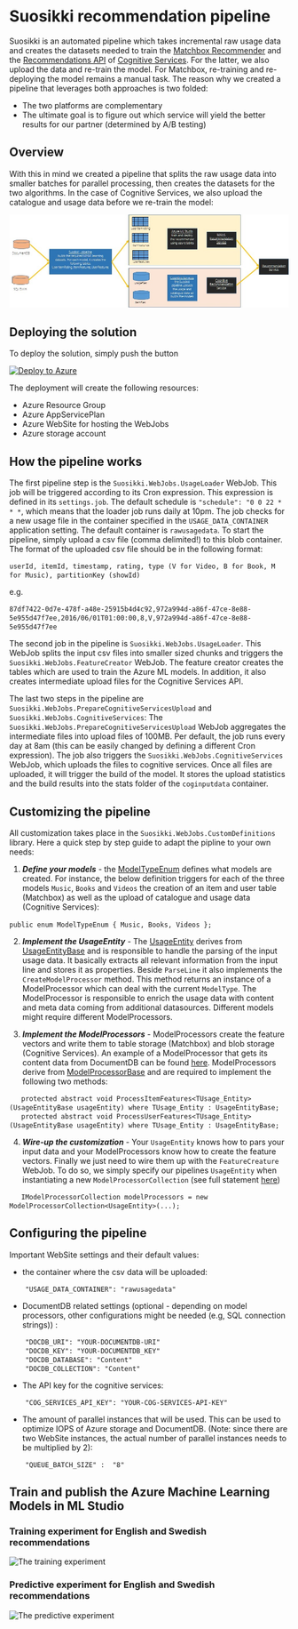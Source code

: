 # Suosikki recommendation pipeline
Suosikki is an automated pipeline which takes incremental raw usage data and creates the datasets needed to train the [Matchbox Recommender](https://msdn.microsoft.com/en-us/library/azure/dn905987.aspx) and the [Recommendations API](https://www.microsoft.com/cognitive-services/en-us/recommendations-api) of [Cognitive Services](https://www.microsoft.com/cognitive-services/en-us/). 
For the latter, we also upload the data and re-train the model. For Matchbox, re-training and re-deploying the model remains a manual task.
The reason why we created a pipeline that leverages both approaches is two folded:
- The two platforms are complementary
- The ultimate goal is to figure out which service will yield the better results for our partner (determined by A/B testing)

## Overview
With this in mind we created a pipeline that splits the raw usage data into smaller batches for parallel processing, then creates the datasets for the two algorithms. 
In the case of Cognitive Services, we also upload the catalogue and usage data before we re-train the model:

![Overview](/images/Overview_Suosikki_Pipeline.JPG?raw=true "Overview")


## Deploying the solution
To deploy the solution, simply push the button

[![Deploy to Azure](http://azuredeploy.net/deploybutton.png)](https://azuredeploy.net/)

The deployment will create the following resources:
* Azure Resource Group
* Azure AppServicePlan
* Azure WebSite for hosting the WebJobs
* Azure storage account

## How the pipeline works
The first pipeline step is the `Suosikki.WebJobs.UsageLoader` WebJob. This job will be triggered according to its Cron expression. 
This expression is defined in its `settings.job`. The default schedule is `"schedule": "0 0 22 * * *`, which means that the loader job runs daily at 10pm.
The job checks for a new usage file in the container specified in the `USAGE_DATA_CONTAINER` application setting. 
The default container is `rawusagedata`. To start the pipeline, simply upload a csv file (comma delimited!) to this blob container. 
The format of the uploaded csv file should be in the following format:

```
userId, itemId, timestamp, rating, type (V for Video, B for Book, M for Music), partitionKey (showId)
```
e.g.

```
87df7422-0d7e-478f-a48e-25915b4d4c92,972a994d-a86f-47ce-8e88-5e955d47f7ee,2016/06/01T01:00:00,8,V,972a994d-a86f-47ce-8e88-5e955d47f7ee
```
The second job in the pipeline is `Suosikki.WebJobs.UsageLoader`. This WebJob splits the input csv files into smaller sized chunks and triggers the `Suosikki.WebJobs.FeatureCreator` WebJob. 
The feature creator creates the tables which are used to train the Azure ML models. In addition, it also creates intermediate upload files for the Cognitive Services API.

The last two steps in the pipeline are `Suosikki.WebJobs.PrepareCognitiveServicesUpload` and `Suosikki.WebJobs.CognitiveServices`: 
The `Suosikki.WebJobs.PrepareCognitiveServicesUpload` WebJob aggregates the intermediate files into upload files of 100MB. 
Per default, the job runs every day at 8am (this can be easily changed by defining a different Cron expression). 
The job also triggers the `Suosikki.WebJobs.CognitiveServices` WebJob, which uploads the files to cognitive services. Once all files are uploaded, it will trigger the build of the model.
It stores the upload statistics and the build results into the stats folder of the `coginputdata` container.

## Customizing the pipeline
All customization takes place in the `Suosikki.WebJobs.CustomDefinitions` library. Here a quick step by step guide to adapt the pipline to your own needs:
1. ***Define your models*** - the [ModelTypeEnum](https://github.com/cloudbeatsch/Suosikki/blob/master/Suosikki.WebJobs.CustomDefinitions/Definitions.cs#L9) defines what models are created. For instance, the below definition triggers for each of the three models `Music`, `Books` and `Videos` the creation of an item and user table (Matchbox) as well as the upload of catalogue and usage data (Cognitive Services):  

```public enum ModelTypeEnum { Music, Books, Videos };```

2. ***Implement the UsageEntity*** - The [UsageEntity](https://github.com/cloudbeatsch/Suosikki/blob/master/Suosikki.WebJobs.CustomDefinitions/UsageEntity.cs) derives from [UsageEntityBase](https://github.com/cloudbeatsch/Suosikki/blob/master/Suosikki.WebJobs.Common/UsageEntityBase.cs) and is responsible to handle the parsing of the input usage data. It basically extracts all relevant information from the input line and stores it as properties. Beside `ParseLine` it also implements the `CreateModelProcessor` method. This method returns an instance of a ModelProcessor which can deal with the current `ModelType`. The ModelProcessor is responsible to enrich the usage data with content and meta data coming from additional datasources. Different models might require different ModelProcessors.

3. ***Implement the ModelProcessors*** - ModelProcessors create the feature vectors and write them to table storage (Matchbox) and blob storage (Cognitive Services). An example of a ModelProcessor that gets its content data from DocumentDB can be found [here](https://github.com/cloudbeatsch/Suosikki/blob/master/Suosikki.WebJobs.CustomDefinitions/DocumentDBModelProcessor.cs). ModelProcessors derive from [ModelProcessorBase](https://github.com/cloudbeatsch/Suosikki/blob/master/Suosikki.WebJobs.Common/ModelProcessorBase.cs) and are required to implement the following two methods:
```
   protected abstract void ProcessItemFeatures<TUsage_Entity>(UsageEntityBase usageEntity) where TUsage_Entity : UsageEntityBase; 
   protected abstract void ProcessUserFeatures<TUsage_Entity>(UsageEntityBase usageEntity) where TUsage_Entity : UsageEntityBase; 
``` 
4. ***Wire-up the customization*** - Your `UsageEntity` knows how to pars your input data and your ModelProcessors know how to create the feature vectors. Finally we just need to wire them up with the `FeatureCreature` WebJob. To do so, we simply specify our pipelines `UsageEntity` when instantiating a new `ModelProcessorCollection` (see full statement [here](https://github.com/cloudbeatsch/Suosikki/blob/master/jobs/continuous/Suosikki.WebJobs.FeatureCreator/Functions.cs#L37))
```
   IModelProcessorCollection modelProcessors = new ModelProcessorCollection<UsageEntity>(...);
```

## Configuring the pipeline
Important WebSite settings and their default values:
* the container where the csv data will be uploaded: 

``` 
    "USAGE_DATA_CONTAINER": "rawusagedata" 
```

* DocumentDB related settings (optional - depending on model processors, other configurations might be needed (e.g, SQL connection strings)) :

``` 
    "DOCDB_URI": "YOUR-DOCUMENTDB-URI"
    "DOCDB_KEY": "YOUR-DOCUMENTDB_KEY"
    "DOCDB_DATABASE": "Content"
    "DOCDB_COLLECTION": "Content"
```
* The API key for the cognitive services:
```
    "COG_SERVICES_API_KEY": "YOUR-COG-SERVICES-API-KEY"
```
* The amount of parallel instances that will be used. This can be used to optimize IOPS of Azure storage and DocumentDB. 
(Note: since there are two WebSite instances, the actual number of parallel instances needs to be multiplied by 2):
```
    "QUEUE_BATCH_SIZE" :  "8"
```
## Train and publish the Azure Machine Learning Models in ML Studio
### Training experiment for English and Swedish recommendations
![The training experiment](/images/maml_training_experiment.JPG?raw=true "The training experiment")
### Predictive experiment for English and Swedish recommendations
![The predictive experiment](/images/maml_predictive_experiment.JPG?raw=true "The predictive experiment")